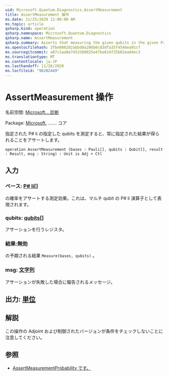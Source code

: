 ```yaml
---
uid: Microsoft.Quantum.Diagnostics.AssertMeasurement
title: AssertMeasurement 操作
ms.date: 11/25/2020 12:00:00 AM
ms.topic: article
qsharp.kind: operation
qsharp.namespace: Microsoft.Quantum.Diagnostics
qsharp.name: AssertMeasurement
qsharp.summary: Asserts that measuring the given qubits in the given Pauli basis will always have the given result.
ms.openlocfilehash: 3fbe000202abbd8a206b0c83dfa35f4546ea91cf
ms.sourcegitcommit: a87c1aa8e7453360025e47ba614f25b02ea84ec3
ms.translationtype: MT
ms.contentlocale: ja-JP
ms.lasthandoff: 11/26/2020
ms.locfileid: "96202449"
---
```

# <a name="assertmeasurement-operation"></a>AssertMeasurement 操作

名前空間: [Microsoft... 診断](xref:Microsoft.Quantum.Diagnostics)

Package: [Microsoft.](https://nuget.org/packages/Microsoft.Quantum.QSharp.Core) ....... コア


指定された P# li の指定した qubits を測定すると、常に指定された結果が得られることをアサートします。

```qsharp
operation AssertMeasurement (bases : Pauli[], qubits : Qubit[], result : Result, msg : String) : Unit is Adj + Ctl
```


## <a name="input"></a>入力

### <a name="bases--pauli"></a>ベース: [P# li](xref:microsoft.quantum.lang-ref.pauli)[]

の確率をアサートする測定効果。これは、マルチ qubit の P# li 演算子として表現されます。


### <a name="qubits--qubit"></a>qubits: [qubits](xref:microsoft.quantum.lang-ref.qubit)[]

アサーションを行うレジスタ。


### <a name="result--__invalidresult__"></a>結果:__無効 <Result>__

の予期される結果 `Measure(bases, qubits)` 。


### <a name="msg--string"></a>msg: [文字列](xref:microsoft.quantum.lang-ref.string)

アサーションが失敗した場合に報告されるメッセージ。



## <a name="output--unit"></a>出力: [単位](xref:microsoft.quantum.lang-ref.unit)



## <a name="remarks"></a>解説

この操作の Adjoint および制御されたバージョンが条件をチェックしないことに注意してください。

## <a name="see-also"></a>参照

- [AssertMeasurementProbability です。](xref:Microsoft.Quantum.Diagnostics.AssertMeasurementProbability)
